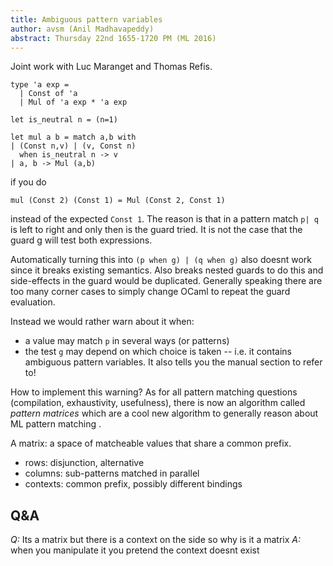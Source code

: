 ```yaml
---
title: Ambiguous pattern variables
author: avsm (Anil Madhavapeddy)
abstract: Thursday 22nd 1655-1720 PM (ML 2016)
---
```


Joint work with Luc Maranget and Thomas Refis.

```
type 'a exp =
  | Const of 'a
  | Mul of 'a exp * 'a exp

let is_neutral n = (n=1)

let mul a b = match a,b with
| (Const n,v) | (v, Const n) 
  when is_neutral n -> v
| a, b -> Mul (a,b)
```

if you do

```
mul (Const 2) (Const 1) = Mul (Const 2, Const 1)
```

instead of the expected `Const 1`.  The reason is that in a pattern match `p| q` is
left to right and only then is the guard tried.  It is not the case that
the guard g will test both expressions.  

Automatically turning this into `(p when g) | (q when g)` also doesnt work
since it breaks existing semantics.  Also breaks nested guards to do this and
side-effects in the guard would be duplicated.   Generally speaking there are
too many corner cases to simply change OCaml to repeat the guard evaluation.

Instead we would rather warn about it when:
* a value may match `p` in several ways (or patterns)
* the test `g` may depend on which choice is taken -- i.e. it contains ambiguous pattern variables.  It also tells you the manual section to refer to!

How to implement this warning?  As for all pattern matching questions (compilation, exhaustivity, usefulness), there is now an algorithm called *pattern matrices* which are a cool new algorithm to generally reason about ML pattern matching .

A matrix: a space of matcheable values that share a common prefix.
* rows: disjunction, alternative
* columns: sub-patterns matched in parallel
* contexts: common prefix, possibly different bindings

## Q&A

*Q:* Its a matrix but there is a context on the side so why is it a matrix
*A:* when you manipulate it you pretend the context doesnt exist

